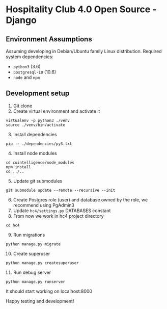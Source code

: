 # Hospitality Club 4.0 Open Source - Django

## Environment Assumptions

Assuming developing in Debian/Ubuntu family Linux distribution.
Required system dependencies: 

* `python3` (3.6)
* `postgresql-10` (10.6)
* `node` and `npm`

## Development setup

1. Git clone
2. Create virtual environment and activate it
```
virtualenv -p python3 ./venv
source ./venv/bin/activate
```
3. Install dependencies
```
pip -r ./dependencies/py3.txt
```
4. Install node modules
```
cd cointelligence/node_modules
npm install
cd ../..
```
5. Update git submodules
```
git submodule update --remote --recursive --init
```
6. Create Postgres role (user) and database owned by the role, we recommend using PgAdmin3
7. Update `hc4/settings.py` DATABASES constant
8. From now we work in hc4 project directory
```
cd hc4
```
9. Run migrations
```
python manage.py migrate
```
10. Create superuser
```
python manage.py createsuperuser
```
11. Run debug server
```
python manage.py runserver
```
It should start working on localhost:8000

Happy testing and development!
